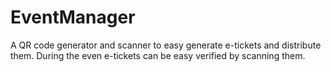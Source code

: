 # EventManager
A QR code generator and scanner to easy generate e-tickets and distribute them. During the even e-tickets can be easy verified by scanning them.

